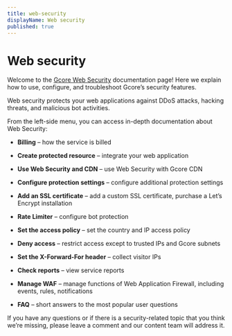 ```yaml
---
title: web-security
displayName: Web security
published: true
---
```

# Web security

Welcome to the <a href="https://gcore.com/web-security" target="_blank">Gcore Web Security</a> documentation page! Here we explain how to use, configure, and troubleshoot Gcore’s security features.

Web security protects your web applications against DDoS attacks, hacking threats, and malicious bot activities.

From the left-side menu, you can access in-depth documentation about Web Security:

-   **Billing** – how the service is billed

-   **Create protected resource** – integrate your web application

-   **Use Web Security and CDN** – use Web Security with Gcore CDN

-   **Configure protection settings** – configure additional protection settings

-   **Add an SSL certificate** – add a custom SSL certificate, purchase a Let’s Encrypt installation

-   **Rate Limiter** – configure bot protection

-   **Set the access policy** – set the country and IP access policy

-   **Deny access** – restrict access except to trusted IPs and Gcore subnets

-   **Set the X-Forward-For header** – collect visitor IPs

-   **Check reports** – view service reports

-   **Manage WAF** – manage functions of Web Application Firewall, including events, rules, notifications

-   **FAQ** – short answers to the most popular user questions

If you have any questions or if there is a security-related topic that you think we’re missing, please leave a comment and our content team will address it.
